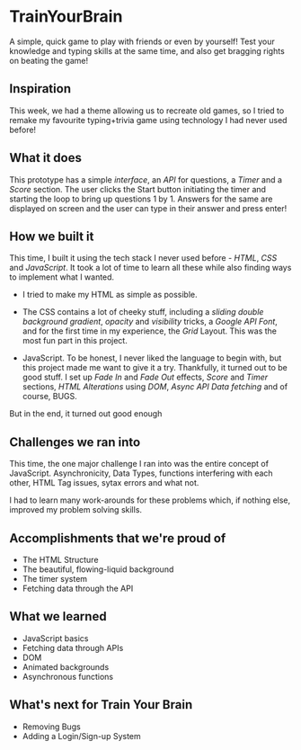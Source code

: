# TrainYourBrain
A simple, quick game to play with friends or even by yourself! Test your knowledge and typing skills at the same time, and also get bragging rights on beating the game!


## Inspiration

This week, we had a theme allowing us to recreate old games, so I tried to remake my favourite typing+trivia game using technology I had never used before!


## What it does

This prototype has a simple *interface*, an *API* for questions, a *Timer* and a *Score* section. The user clicks the Start button initiating the timer and starting the loop to bring up questions 1 by 1. Answers for the same are displayed on screen and the user can type in their answer and press enter!


## How we built it

This time, I built it using the tech stack I never used before - *HTML*, *CSS* and *JavaScript*.
It took a lot of time to learn all these while also finding ways to implement what I wanted. 

- I tried to make my HTML as simple as possible.

- The CSS contains a lot of cheeky stuff, including a *sliding double background gradient*, *opacity* and *visibility* tricks, a *Google API Font*, and for the first time in my experience, the *Grid* Layout. This was the most fun part in this project.

- JavaScript. To be honest, I never liked the language to begin with, but this project made me want to give it a try. Thankfully, it turned out to be good stuff. I set up *Fade In* and *Fade Out* effects, *Score* and *Timer* sections, *HTML Alterations* using *DOM*, *Async API Data fetching* and of course, BUGS.

But in the end, it turned out good enough


## Challenges we ran into

This time, the one major challenge I ran into was the entire concept of JavaScript. Asynchronicity, Data Types, functions interfering with each other, HTML Tag issues, sytax errors and what not.

I had to learn many work-arounds for these problems which, if nothing else, improved my problem solving skills.

## Accomplishments that we're proud of

- The HTML Structure
- The beautiful, flowing-liquid background
- The timer system
- Fetching data through the API

## What we learned

- JavaScript basics
- Fetching data through APIs
- DOM
- Animated backgrounds
- Asynchronous functions

## What's next for Train Your Brain
- Removing Bugs
- Adding a Login/Sign-up System

